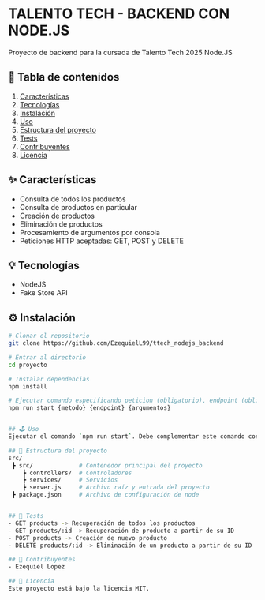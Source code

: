 # TALENTO TECH - BACKEND CON NODE.JS

Proyecto de backend para la cursada de Talento Tech 2025 Node.JS

## 📖 Tabla de contenidos

1. [Características](#-características)
2. [Tecnologías](#-tecnologías)
3. [Instalación](#-instalación)
4. [Uso](#-uso)
5. [Estructura del proyecto](#-estructura-del-proyecto)
6. [Tests](#-tests)
7. [Contribuyentes](#-contribuyentes)
8. [Licencia](#-licencia)

## ✨ Características
- Consulta de todos los productos
- Consulta de productos en particular
- Creación de productos
- Eliminación de productos
- Procesamiento de argumentos por consola
- Peticiones HTTP aceptadas: GET, POST y DELETE

## 💡 Tecnologías
- NodeJS
- Fake Store API

## ⚙️ Instalación

```bash
# Clonar el repositorio
git clone https://github.com/EzequielL99/ttech_nodejs_backend

# Entrar al directorio
cd proyecto

# Instalar dependencias
npm install

# Ejecutar comando especificando peticion (obligatorio), endpoint (obligatorio) y argumentos (opcional)
npm run start {metodo} {endpoint} {argumentos}


## 🕹️ Uso
Ejecutar el comando `npm run start`. Debe complementar este comando con el tipo de petición a realizar (GET, POST y DELETE), definir el endpoint y proveer los argumentos (si el método y el endpoint lo soportan)

## 📂 Estructura del proyecto
src/
 ┣ src/             # Contenedor principal del proyecto
    ┣ controllers/  # Controladores
    ┣ services/     # Servicios
    ┣ server.js     # Archivo raíz y entrada del proyecto
 ┣ package.json     # Archivo de configuración de node


## 🧪 Tests
- GET products -> Recuperación de todos los productos
- GET products/:id -> Recuperación de producto a partir de su ID
- POST products -> Creación de nuevo producto
- DELETE products/:id -> Eliminación de un producto a partir de su ID

## 🤝 Contribuyentes
- Ezequiel Lopez

## 📄 Licencia
Este proyecto está bajo la licencia MIT.
